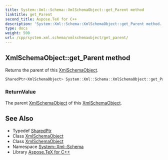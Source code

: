 ```yaml
---
title: System::Xml::Schema::XmlSchemaObject::get_Parent method
linktitle: get_Parent
second_title: Aspose.TeX for C++
description: 'System::Xml::Schema::XmlSchemaObject::get_Parent method. Returns the parent of this XmlSchemaObject in C++.'
type: docs
weight: 500
url: /cpp/system.xml.schema/xmlschemaobject/get_parent/
---
```

## XmlSchemaObject::get_Parent method


Returns the parent of this [XmlSchemaObject](../).

```cpp
SharedPtr<XmlSchemaObject> System::Xml::Schema::XmlSchemaObject::get_Parent()
```


### ReturnValue

The parent [XmlSchemaObject](../) of this [XmlSchemaObject](../).

## See Also

* Typedef [SharedPtr](../../../system/sharedptr/)
* Class [XmlSchemaObject](../)
* Class [XmlSchemaObject](../)
* Namespace [System::Xml::Schema](../../)
* Library [Aspose.TeX for C++](../../../)
